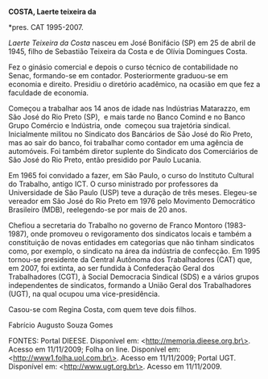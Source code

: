 **COSTA, Laerte teixeira da**

\*pres. CAT 1995-2007.

*Laerte Teixeira da Costa* nasceu em José Bonifácio (SP) em 25 de abril
de 1945, filho de Sebastião Teixeira da Costa e de Olívia Domingues
Costa.

Fez o ginásio comercial e depois o curso técnico de contabilidade no
Senac, formando-se em contador. Posteriormente graduou-se em economia e
direito. Presidiu o diretório acadêmico, na ocasião em que fez a
faculdade de economia.

Começou a trabalhar aos 14 anos de idade nas Indústrias Matarazzo, em
São José do Rio Preto (SP),  e mais tarde no Banco Comind e no Banco
Grupo Comércio e Indústria, onde  começou sua trajetória sindical.
Inicialmente militou no Sindicato dos Bancários de São José do Rio
Preto, mas ao sair do banco, foi trabalhar como contador em uma agência
de automóveis. Foi também diretor suplente do Sindicato dos Comerciários
de São José do Rio Preto, então presidido por Paulo Lucania.

Em 1965 foi convidado a fazer, em São Paulo, o curso do Instituto
Cultural do Trabalho, antigo ICT. O curso ministrado por professores da
Universidade de São Paulo (USP) teve a duração de três meses. Elegeu-se
vereador em São José do Rio Preto em 1976 pelo Movimento Democrático
Brasileiro (MDB), reelegendo-se por mais de 20 anos.

Chefiou a secretaria do Trabalho no governo de Franco Montoro
(1983-1987), onde promoveu o revigoramento dos sindicatos locais e
também a constituição de novas entidades em categorias que não tinham
sindicatos como, por exemplo, o sindicato na área da indústria de
confecção. Em 1995 tornou-se presidente da Central Autônoma dos
Trabalhadores (CAT) que, em 2007, foi extinta, ao ser fundida à
Confederação Geral dos Trabalhadores (CGT), à Social Democracia Sindical
(SDS) e a vários grupos independentes de sindicatos, formando a União
Geral dos Trabalhadores (UGT), na qual ocupou uma vice-presidência.

Casou-se com Regina Costa, com quem teve dois filhos.

Fabrício Augusto Souza Gomes

FONTES: Portal DIEESE. Disponível em: \<http://memoria.dieese.org.br\>.
Acesso em 11/11/2009; Folha on line. Disponível em:
\<http://www1.folha.uol.com.br\>. Acesso em 11/11/2009; Portal UGT.
Disponível em: \<http://www.ugt.org.br\>. Acesso em 11/11/2009.

